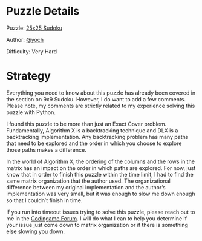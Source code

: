 # Puzzle Details

Puzzle: [25x25 Sudoku](https://www.codingame.com/training/expert/25x25-sudoku)

Author: [@yoch](https://www.codingame.com/profile/14a6f9fb972f723d06789c969370ff2e7411725)

Difficulty: Very Hard

# Strategy

Everything you need to know about this puzzle has already been covered in the section on 9x9 Sudoku. However, I do want to add a few comments. Please note, my comments are strictly related to my experience solving this puzzle with Python.

I found this puzzle to be more than just an Exact Cover problem. Fundamentally, Algorithm X is a backtracking technique and DLX is a backtracking implementation. Any backtracking problem has many paths that need to be explored and the order in which you choose to explore those paths makes a difference. 

In the world of Algorithm X, the ordering of the columns and the rows in the matrix has an impact on the order in which paths are explored. For now, just know that in order to finish this puzzle within the time limit, I had to find the same matrix organization that the author used. The organizational difference between my original implementation and the author’s implementation was very small, but it was enough to slow me down enough so that I couldn’t finish in time.

If you run into timeout issues trying to solve this puzzle, please reach out to me in the [Codingame Forum]( https://www.codingame.com/forum). I will do what I can to help you determine if your issue just come down to matrix organization or if there is something else slowing you down.

